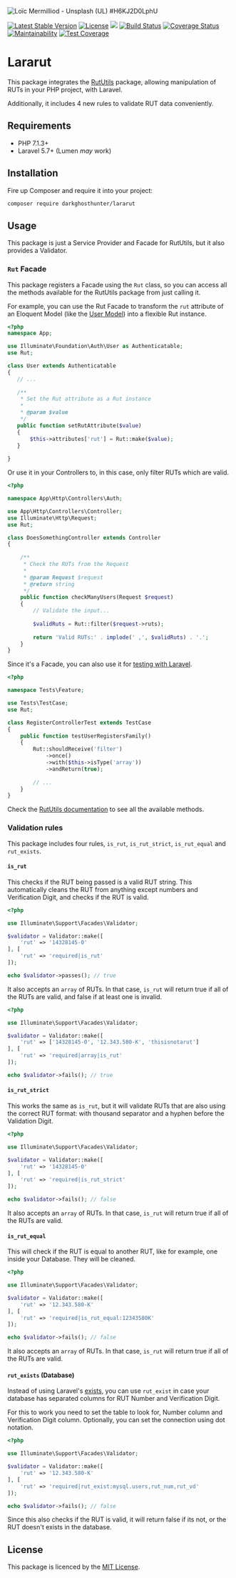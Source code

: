 ![Loïc Mermilliod - Unsplash (UL) #H6KJ2D0LphU](https://images.unsplash.com/photo-1490782300182-697b80ad4293?ixlib=rb-1.2.1&ixid=eyJhcHBfaWQiOjEyMDd9&auto=format&fit=crop&w=1280&h=400&q=80)

[![Latest Stable Version](https://poser.pugx.org/darkghosthunter/lararut/v/stable)](https://packagist.org/packages/darkghosthunter/lararut) [![License](https://poser.pugx.org/darkghosthunter/lararut/license)](https://packagist.org/packages/darkghosthunter/lararut)
![](https://img.shields.io/packagist/php-v/darkghosthunter/lararut.svg) [![Build Status](https://travis-ci.com/DarkGhostHunter/Lararut.svg?branch=master)](https://travis-ci.com/DarkGhostHunter/Lararut) [![Coverage Status](https://coveralls.io/repos/github/DarkGhostHunter/Lararut/badge.svg?branch=master)](https://coveralls.io/github/DarkGhostHunter/Lararut?branch=master) [![Maintainability](https://api.codeclimate.com/v1/badges/b07f8f752242ba1f2831/maintainability)](https://codeclimate.com/github/DarkGhostHunter/Lararut/maintainability) [![Test Coverage](https://api.codeclimate.com/v1/badges/b07f8f752242ba1f2831/test_coverage)](https://codeclimate.com/github/DarkGhostHunter/Lararut/test_coverage)

# Lararut

This package integrates the [RutUtils](https://github.com/DarkGhostHunter/RutUtils/) package, allowing manipulation of RUTs in your PHP project, with Laravel.

Additionally, it includes 4 new rules to validate RUT data conveniently.

## Requirements

- PHP 7.1.3+
- Laravel 5.7+ (Lumen *may* work)

## Installation

Fire up Composer and require it into your project:

```bash
composer require darkghosthunter/lararut
```

## Usage

This package is just a Service Provider and Facade for RutUtils, but it also provides a Validator.

### `Rut` Facade

This package registers a Facade using the `Rut` class, so you can access all the methods available for the RutUtils package from just calling it.

For example, you can use the Rut Facade to transform the `rut` attribute of an Eloquent Model (like the [User Model](https://github.com/laravel/laravel/tree/master/app/User.php)) into a flexible Rut instance.

```php
<?php
namespace App;

use Illuminate\Foundation\Auth\User as Authenticatable;
use Rut;

class User extends Authenticatable
{
   // ...
   
   /**
    * Set the Rut attribute as a Rut instance 
    * 
    * @param $value
    */
   public function setRutAttribute($value)
   {
       $this->attributes['rut'] = Rut::make($value);
   }
   
}
```

Or use it in your Controllers to, in this case, only filter RUTs which are valid.

```php
<?php

namespace App\Http\Controllers\Auth;

use App\Http\Controllers\Controller;
use Illuminate\Http\Request;
use Rut;

class DoesSomethingController extends Controller
{
    
    /**
     * Check the RUTs from the Request 
     * 
     * @param Request $request
     * @return string
     */
    public function checkManyUsers(Request $request)
    {
        // Validate the input...
        
        $validRuts = Rut::filter($request->ruts);
        
        return 'Valid RUTs:' . implode(' ,', $validRuts) . '.';
    }
}
```

Since it's a Facade, you can also use it for [testing with Laravel](https://laravel.com/docs/5.7/mocking#mocking-facades).

```php
<?php

namespace Tests\Feature;

use Tests\TestCase;
use Rut;

class RegisterControllerTest extends TestCase
{
    public function testUserRegistersFamily()
    {
        Rut::shouldReceive('filter')
            ->once()
            ->with($this->isType('array'))
            ->andReturn(true);
        
        // ...
    }
}
```

Check the [RutUtils documentation](https://github.com/DarkGhostHunter/RutUtils/blob/master/README.md) to see all the available methods.

### Validation rules

This package includes four rules, `is_rut`, `is_rut_strict`, `is_rut_equal` and `rut_exists`.

#### `is_rut`

This checks if the RUT being passed is a valid RUT string. This automatically cleans the RUT from anything except numbers and Verification Digit, and checks if the RUT is valid.

```php
<?php

use Illuminate\Support\Facades\Validator;

$validator = Validator::make([
    'rut' => '14328145-0'
], [
    'rut' => 'required|is_rut'
]);

echo $validator->passes(); // true
```

It also accepts an `array` of RUTs. In that case, `is_rut` will return true if all of the RUTs are valid, and false if at least one is invalid.

```php
<?php

use Illuminate\Support\Facades\Validator;

$validator = Validator::make([
    'rut' => ['14328145-0', '12.343.580-K', 'thisisnotarut']
], [
    'rut' => 'required|array|is_rut'
]);

echo $validator->fails(); // true
```


#### `is_rut_strict` 

This works the same as `is_rut`, but it will validate RUTs that are also using the correct RUT format: with thousand separator and a hyphen before the Validation Digit.

```php
<?php

use Illuminate\Support\Facades\Validator;

$validator = Validator::make([
    'rut' => '14328145-0'
], [
    'rut' => 'required|is_rut_strict'
]);

echo $validator->fails(); // false
```

It also accepts an `array` of RUTs. In that case, `is_rut` will return true if all of the RUTs are valid.

#### `is_rut_equal` 

This will check if the RUT is equal to another RUT, like for example, one inside your Database. They will be cleaned.
 
```php
<?php

use Illuminate\Support\Facades\Validator;

$validator = Validator::make([
    'rut' => '12.343.580-K'
], [
    'rut' => 'required|is_rut_equal:12343580K' 
]);

echo $validator->fails(); // false
```

It also accepts an `array` of RUTs. In that case, `is_rut` will return true if all of the RUTs are valid.

#### `rut_exists` (Database)

Instead of using Laravel's [exists](https://laravel.com/docs/master/validation#rule-exists), you can use `rut_exist` in case your database has separated columns for RUT Number and Verification Digit.

For this to work you need to set the table to look for, Number column and Verification Digit column. Optionally, you can set the connection using dot notation.
 
```php
<?php

use Illuminate\Support\Facades\Validator;

$validator = Validator::make([
    'rut' => '12.343.580-K'
], [
    'rut' => 'required|rut_exist:mysql.users,rut_num,rut_vd' 
]);

echo $validator->fails(); // false
```

Since this also checks if the RUT is valid, it will return false if its not, or the RUT doesn't exists in the database.

## License

This package is licenced by the [MIT License](LICENSE).